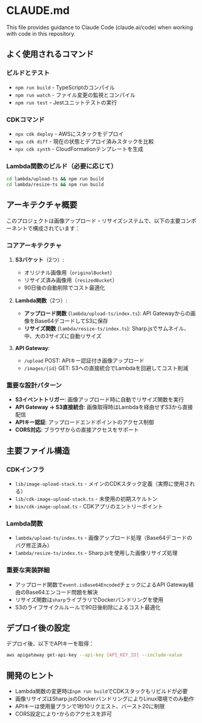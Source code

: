 # CLAUDE.md

This file provides guidance to Claude Code (claude.ai/code) when working with code in this repository.

## よく使用されるコマンド

### ビルドとテスト
- `npm run build` - TypeScriptのコンパイル
- `npm run watch` - ファイル変更の監視とコンパイル
- `npm run test` - Jestユニットテストの実行

### CDKコマンド
- `npx cdk deploy` - AWSにスタックをデプロイ
- `npx cdk diff` - 現在の状態とデプロイ済みスタックを比較
- `npx cdk synth` - CloudFormationテンプレートを生成

### Lambda関数のビルド（必要に応じて）
```bash
cd lambda/upload-ts && npm run build
cd lambda/resize-ts && npm run build
```

## アーキテクチャ概要

このプロジェクトは画像アップロード・リサイズシステムで、以下の主要コンポーネントで構成されています：

### コアアーキテクチャ
1. **S3バケット**（2つ）:
   - オリジナル画像用（`originalBucket`）
   - リサイズ済み画像用（`resizedBucket`）
   - 90日後の自動削除でコスト最適化

2. **Lambda関数**（2つ）:
   - **アップロード関数** (`lambda/upload-ts/index.ts`): API Gatewayからの画像をBase64デコードしてS3に保存
   - **リサイズ関数** (`lambda/resize-ts/index.ts`): Sharp.jsでサムネイル、中、大の3サイズに自動リサイズ

3. **API Gateway**:
   - `/upload` POST: APIキー認証付き画像アップロード
   - `/images/{id}` GET: S3への直接統合でLambdaを回避してコスト削減

### 重要な設計パターン
- **S3イベントトリガー**: 画像アップロード時に自動でリサイズ関数を実行
- **API Gateway → S3直接統合**: 画像取得時はLambdaを経由せずS3から直接配信
- **APIキー認証**: アップロードエンドポイントのアクセス制御
- **CORS対応**: ブラウザからの直接アクセスをサポート

## 主要ファイル構造

### CDKインフラ
- `lib/image-upload-stack.ts` - メインのCDKスタック定義（実際に使用される）
- `lib/cdk-image-upload-stack.ts` - 未使用の初期スケルトン
- `bin/cdk-image-upload.ts` - CDKアプリのエントリーポイント

### Lambda関数
- `lambda/upload-ts/index.ts` - 画像アップロード処理（Base64デコードのバグ修正済み）
- `lambda/resize-ts/index.ts` - Sharp.jsを使用した画像リサイズ処理

### 重要な実装詳細
- アップロード関数で`event.isBase64Encoded`チェックによるAPI Gateway経由のBase64エンコード問題を解決
- リサイズ関数は`sharp`ライブラリでDockerバンドリングを使用
- S3のライフサイクルルールで90日後削除によるコスト最適化

## デプロイ後の設定

デプロイ後、以下でAPIキーを取得：
```bash
aws apigateway get-api-key --api-key [API_KEY_ID] --include-value
```

## 開発のヒント

- Lambda関数の変更時は`npm run build`でCDKスタックもリビルドが必要
- 画像リサイズはSharp.jsのDockerバンドリングによりLinux環境でのみ動作
- APIキーは使用量プランで1秒10リクエスト、バースト20に制限
- CORS設定により`*`からのアクセスを許可